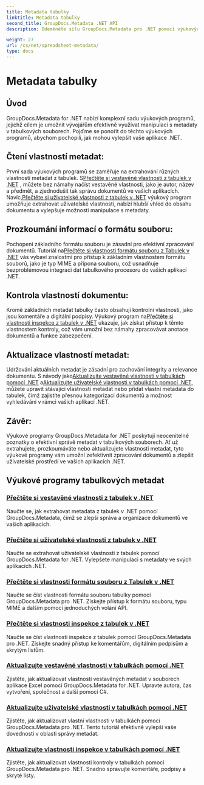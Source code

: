 ```yaml
---
title: Metadata tabulky
linktitle: Metadata tabulky
second_title: GroupDocs.Metadata .NET API
description: Odemkněte sílu GroupDocs.Metadata pro .NET pomocí výukových programů pro čtení a aktualizaci vlastností tabulek. Zvyšte úroveň manipulace s metadaty ve svých aplikacích .NET.

weight: 27
url: /cs/net/spreadsheet-metadata/
type: docs
---
```

# Metadata tabulky

## Úvod

GroupDocs.Metadata for .NET nabízí komplexní sadu výukových programů, jejichž cílem je umožnit vývojářům efektivně využívat manipulaci s metadaty v tabulkových souborech. Pojďme se ponořit do těchto výukových programů, abychom pochopili, jak mohou vylepšit vaše aplikace .NET.

## Čtení vlastností metadat:
První sada výukových programů se zaměřuje na extrahování různých vlastností metadat z tabulek. S[Přečtěte si vestavěné vlastnosti z tabulek v .NET](./read-built-in-properties-spreadsheets/) , můžete bez námahy načíst vestavěné vlastnosti, jako je autor, název a předmět, a zjednodušit tak správu dokumentů ve vašich aplikacích. Navíc,[Přečtěte si uživatelské vlastnosti z tabulek v .NET](./read-custom-properties-spreadsheets/) výukový program umožňuje extrahovat uživatelské vlastnosti, nabízí hlubší vhled do obsahu dokumentu a vylepšuje možnosti manipulace s metadaty.

## Prozkoumání informací o formátu souboru:
 Pochopení základního formátu souboru je zásadní pro efektivní zpracování dokumentů. Tutoriál na[Přečtěte si vlastnosti formátu souboru z Tabulek v .NET](./read-file-format-properties-spreadsheets/) vás vybaví znalostmi pro přístup k základním vlastnostem formátu souborů, jako je typ MIME a přípona souboru, což usnadňuje bezproblémovou integraci dat tabulkového procesoru do vašich aplikací .NET.

## Kontrola vlastností dokumentu:
Kromě základních metadat tabulky často obsahují kontrolní vlastnosti, jako jsou komentáře a digitální podpisy. Výukový program na[Přečtěte si vlastnosti inspekce z tabulek v .NET](./read-inspection-properties-spreadsheets/) ukazuje, jak získat přístup k těmto vlastnostem kontroly, což vám umožní bez námahy zpracovávat anotace dokumentů a funkce zabezpečení.

## Aktualizace vlastností metadat:
 Udržování aktuálních metadat je zásadní pro zachování integrity a relevance dokumentu. S návody jako[Aktualizujte vestavěné vlastnosti v tabulkách pomocí .NET](./update-built-in-properties-spreadsheets/) a[Aktualizujte uživatelské vlastnosti v tabulkách pomocí .NET](./update-custom-properties-spreadsheets/), můžete upravit stávající vlastnosti metadat nebo přidat vlastní metadata do tabulek, čímž zajistíte přesnou kategorizaci dokumentů a možnost vyhledávání v rámci vašich aplikací .NET.

## Závěr:
Výukové programy GroupDocs.Metadata for .NET poskytují neocenitelné poznatky o efektivní správě metadat v tabulkových souborech. Ať už extrahujete, prozkoumáváte nebo aktualizujete vlastnosti metadat, tyto výukové programy vám umožní zefektivnit zpracování dokumentů a zlepšit uživatelské prostředí ve vašich aplikacích .NET.

## Výukové programy tabulkových metadat
### [Přečtěte si vestavěné vlastnosti z tabulek v .NET](./read-built-in-properties-spreadsheets/)
Naučte se, jak extrahovat metadata z tabulek v .NET pomocí GroupDocs.Metadata, čímž se zlepší správa a organizace dokumentů ve vašich aplikacích.
### [Přečtěte si uživatelské vlastnosti z tabulek v .NET](./read-custom-properties-spreadsheets/)
Naučte se extrahovat uživatelské vlastnosti z tabulek pomocí GroupDocs.Metadata for .NET. Vylepšete manipulaci s metadaty ve svých aplikacích .NET.
### [Přečtěte si vlastnosti formátu souboru z Tabulek v .NET](./read-file-format-properties-spreadsheets/)
Naučte se číst vlastnosti formátu souboru tabulky pomocí GroupDocs.Metadata pro .NET. Získejte přístup k formátu souboru, typu MIME a dalším pomocí jednoduchých volání API.
### [Přečtěte si vlastnosti inspekce z tabulek v .NET](./read-inspection-properties-spreadsheets/)
Naučte se číst vlastnosti inspekce z tabulek pomocí GroupDocs.Metadata pro .NET. Získejte snadný přístup ke komentářům, digitálním podpisům a skrytým listům.
### [Aktualizujte vestavěné vlastnosti v tabulkách pomocí .NET](./update-built-in-properties-spreadsheets/)
Zjistěte, jak aktualizovat vlastnosti vestavěných metadat v souborech aplikace Excel pomocí GroupDocs.Metadata for .NET. Upravte autora, čas vytvoření, společnost a další pomocí C#.
### [Aktualizujte uživatelské vlastnosti v tabulkách pomocí .NET](./update-custom-properties-spreadsheets/)
Zjistěte, jak aktualizovat vlastní vlastnosti v tabulkách pomocí GroupDocs.Metadata pro .NET. Tento tutoriál efektivně vylepší vaše dovednosti v oblasti správy metadat.
### [Aktualizujte vlastnosti inspekce v tabulkách pomocí .NET](./update-inspection-properties-spreadsheets/)
Zjistěte, jak aktualizovat vlastnosti kontroly v tabulkách pomocí GroupDocs.Metadata pro .NET. Snadno spravujte komentáře, podpisy a skryté listy.